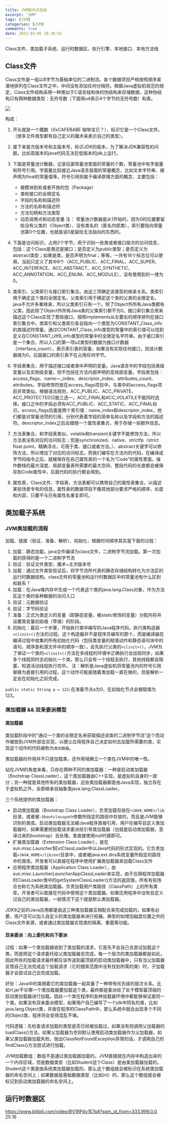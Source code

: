 ```yaml
---
title: JVM知识点总结
excerpt: 'JVM'
tags: [JVM]
categories: [JVM]
comments: true
date: 2022-03-05 18:30:52
---
```


Class文件、类加载子系统、运行时数据区、执行引擎、本地接口、本地方法栈

## Class文件

Class文件是一组以8字节为基础单位的二进制流。各个数据项目严格按照顺序紧凑地排列在Class文件之中，中间没有添加任何分隔符。根据Java虚拟机规范的规定，Class文件结构采用一种类似于C语言结构体的伪结构来存储数据，这种伪结构只有两种数据类型：无符号数（下面用u4表示4个字节的无符号数）和表。

<img src="Class.png"/>

构成：

1. 开头就是一个魔数（0xCAFEBABE 咖啡宝贝？），标识它是一个Class文件。（很多文件类型都有自己定义的魔术来表示自己的类型）。
2. 接下来是次版本号和主版本号，标识JDK的版本，为了解决JDK兼容性的问题。比如高版本的java代码无法在低版本的jdk上运行。
3. 下面是常量池计数器，记录后面常量池里面的常量的个数，常量池中有字面量和符号引用。字面量比较接近Java语言层面的常量概念，比如文本字符串、被声明为final的常量值等。符号引用则属于编译原理方面的概念，主要包括：
    - 被模块到处或者开放的包（Package）
    - 类和接口的全限定名
    - 字段的名称和描述符
    - 方法的名称和描述符
    - 方法句柄和方法类型
    - 动态调用点和动态变量
注： 常量池计数器是从1开始的，因为0的位置要留给没有父类的（Object类）、没有类名的（匿名内部类），索引要指向常量池第0个位置，也就是说0是留给无法指向的东西的。

4. 下面是访问标识，占用2个字节，用于识别一些类或者接口层次的访问信息，包括：这个Class是类还是接口；是否定义为public类型；是否定义为abstract类型；如果是类，是否声明为final；等等。一共有16个标志位可以使用，当前只定义了其中9个（ACC_PUBLIC、ACC_FINAL、ACC_SUPER、ACC_INTERFACE、ACC_ABSTRACT、ACC_SYNTHETIC、ACC_ANNOTATION、ACC_ENUM、ACC_MODULE），没有使用到的一律为0。
5. 类索引、父类索引与接口索引集合。由这三项确定该类型的继承关系。类索引用于确定这个类的全限定名，父类索引用于确定这个类的父类的全限定名，java不允许多重继承，所以父类索引只有一个。除了Object外所有Java类都有父类，因此除了Object外所有Java类的父类索引都不为0。接口索引集合用来描述这个Class实现了那些接口，按照implements从左要右的顺序排列在接口索引集合中。类索引和父类索引各自指向一个类型为CONSTANT_Class_info的类描述符常量，通过CONTANT_Class_info类型的常量中的索引值可以找到定义在CONSTANT_Utf8_info类型的常量中的全限定名字符串。由于接口索引是一个集合，所以入口的第一项u2类型的数据为接口计数器（interface_count），表示索引表的容量，如果没有实现任何接口，则该计数器值为0，后面接口的索引表不在占用任何字节。
6. 字段表集合，用于描述接口或者类中声明的变量。Java语言中的字段包括类级变量以及实例级变量，但不包括在方法内部声明的变局部变量。字段表包括：access_flags、name—_index、descriptor_index、attributes_count、attributes。字段修饰符放在access_flags项目中，与类中的access_flags项目非常类似。根据语法规则，ACC_PUBLIC、ACC_PRIVATE、ACC_PROTECTED只能三选一，ACC_FINAL和ACC_VOLATILE不能同时选择。接口之中的字段必须有ACC_PUBLIC、ACC_STATIC、ACC_FINAL标识。access_flags后面是两个索引值：name_index和descriptor_index，他们都是对常量池项的引用，分别代表着字段的简单名称以及字段和方法的描述符。descriptor_index之后会跟随一个属性表集合，用于存储一些额外信息。
7. 方法表集合，和字段表类似，volatile和transient关键字不能修饰方法，所以方法表没有对应的访问标志；但是synchronized、native、strictfp（strict float point，精确浮点，可用于类、接口或者方法。）、abstract关键字可以修饰方法，所以增加了对应的访问标志。而我们编写在方法内的代码，在编译成字节码指令之后，就被保存在自己属性表的一个名为“Code”的属性里面，操作数栈的最大深度、局部变量表所需要的最大空间、整段代码的长度都会被保存到Code属性中，后面代码的执行都会用到。
8. 属性表，Class文件、字段表、方法表都可以携带自己的属性表集合，以描述某些场景专有的信息。属性表的数据项目不像其他部分要求严格的顺序、长度和内容，只要不与已有属性名重复即可。

## 类加载子系统

### JVM类加载的流程  

加载、链接（验证、准备、解析）、初始化，根据时间顺序其实是下面的过程：

   1. 加载：静态加载，java文件编译为class文件，二进制字节流加载。第一次加载的获得的是一个二进制字节流
   2. 验证：验证文件类型，魔术+主次版本号
   3. 加载：通过文件类型验证后，将字节流所代表的静态存储结构转化为方法区的运行时数据结构。class文件的常量池和运行时数据区中的常量池有什么区别和联系？
   4. 加载：在Java堆内存中生成一个代表这个类的java.lang.Class对象，作为方法区这个类的各种数据的访问入口
   5. 验证：元数据验证
   6. 验证：字节码验证
   7. 准备：正式为类定义的变量（即静态变量，被static修饰的变量）分配内存并设置类变量初始值（零值）的阶段。
   8. 初始化：最后一个步骤，开始执行类中编写的Java程序代码，执行类构造器`<clinit>()`方法的过程，这个构造器并不是程序员编写的那个，而是编译器在编译过程中收集的所有初始化代码（包括类变量的赋值动作和静态语句块中的语句，顺序是和源文件中的顺序一致），会先执行父类的`<clinit>()`，JVM为了保证一个类的`<clinit>()`方法在多线程的环境中正确执行会加锁同步，如果多个线程同时去初始化一个类，那么只会有一个线程去执行，其他线程都会阻塞，知道活动线程执行完毕。
注：解析是Java虚拟机将常量池内的符号引用替换为直接引用的过程，这个动作可能是随着类加载一直在做的，但是解析一定会在初始化之前完成。

`public static String a = 123;`在准备节点a为0，在初始化节点会被赋值为123。

### 类加载器 && 双亲委派模型

#### 类加载器

类加载阶段中的“通过一个类的全限定名来获取描述该类的二进制字节流”这个而动作被放到JVM外部去实现，以便让应用程序自己决定如何去加载所需要的类，实现这个动作的代码被称为`类加载器`。

类加载器的作用并不只是加载类，还作用域确立一个类在JVM中的唯一性。

站在JVM的角度来看，只存在两种不同的类加载器：一种是启动类加载器（Bootstrap ClassLoader），这个类加载器由C++实现，是虚拟机自身的一部分；另一种就是其他所有的类加载器，这些类加载器都是由Java实现，独立存在于虚拟机之外，全部继承自抽象类java.lang.ClassLoader。

三个系统提供的类加载器：

- 启动类加载器（Bootstrap Class Loader），负责加载存放在`<JAVA_HOME>/lib`目录，或者被`-Xbootclasspath`参数所指定的路径中存放的，而且是JVM能够识别的类库。启动类加载器无法被Java程序直接引用，用户在编写自定义类加载器时，如果需要把加载请求委派给引导类加载器（也就是启动类加载器，意译过来的bootstrap）去处理，拿直接使用null代替即可。
- 扩展类加载器（Extension Class Loader），是在sun.misc.Launcher$ExtClassLoader中以Java代码的形式实现的。它负责加载`<JAVA_HOME>/lib/ext`目录中，或者被java.ext.dirs系统变量所指定的路径中的类库。开发者可以直接在程序中使用扩展类加载器来加载Class文件
- 应用程序类加载器（Application Class Loader），由sun.misc.Launcher$Launcher$AppClassLoader来实现，由于应用程序加载器时ClassLoader类中的getSystemClassLoader()方法的返回值，所有有些场合也称它为系统类加载器。负责加载用户类路径（ClassPath）上的所有类库，开发者可以直接在代码中使用这个类加载器。如果应用程序中没有自定义过自己的类加载器，一般情况下这个就是默认类加载器。

JDK9之前的Java应用都是由这三种类加载器互相配合来完成加载的。如果有必要，用户还可以加入自定义的类加载器来进行拓展。典型的如增加磁盘位置之外的Class文件来源，或者通过类加载器实现类的隔离、重载等功能。

#### 双亲委派：向上委托和向下委派

过程：如果一个类加载器收到了类加载的请求，它首先不会自己去尝试加载这个类，而是把这个请求委托给父类加载器去完成，每一个层次的类加载器都是如此，因此所有的加载请求最终都应该传送到最顶层的启动类加载器中，只有当父加载器反馈自己无法完成这个加载请求（它的搜索范围中没有找到所需的类）时，子加载器才会尝试自己去完成加载。

好处：Java中的类随着它的类加载器一起具备了一种带有优先级的层次关系。比如rt.jar不论哪一个类加载器要加载这个类，最终都是委派给了处于模型最顶端的启动类加载器进行加载。因此一个类在程序的各种加载器环境中都能够保证是同一个类。如果没有双亲委派模型，如果用户自己编写了一个jdk中同名的类，比如java.lang.Object类，并放在程序的ClassPath中，那么系统中就会出现多个不同的Object类，程序将会变得混乱不堪。

代码逻辑：先检查请求加载的类型是否已经被加载过，如果没有则调用父加载器的loadClass()方法，如果父加载器为空则默认使用启动类加载器作为父加载器，如果父类加载器加载失败，抛出ClassNotFoundException异常的话，才调用自己的findClass()方法尝试进行加载。

JVM加载数组：数组不是通过类加载器加载的，JVM直接就在内存中构造出来的一个内存区域，但是数据类型（比如Student这个Class）是由类加载器加载的。Student这个类是由系统类加载器加载的，那么这个数组就会被标识在系统类加载器的命名空间上；如果数据是基础数据类型（比如int）的，那么这个数组就会被标记到启动类加载器的命名空间上。

## 运行时数据区


https://www.bilibili.com/video/BV1RP4y1E7pA?spm_id_from=333.999.0.0  25:16

